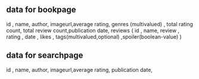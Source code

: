 data for bookpage
----------------------------------------------
id , name, author, imageurl,average rating, genres (multivalued) , total rating count, total review count,publication date, reviews ( id , name, review , rating , date , likes , tags(multivalued,optional) ,spoiler(boolean-value) )

data for searchpage
-----------------------------
id , name, author, imageurl,average rating, publication date,

